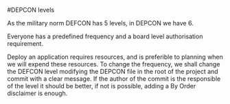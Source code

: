 #DEPCON levels

As the military norm DEFCON has 5 levels, in DEPCON we have 6.

Everyone has a predefined frequency and a board level authorisation requirement.

Deploy an application requires resources, and is preferible to planning when we will expend these resources. To change the frequency, we shall change the DEFCON level modifying the DEPCON file in the root of the project and commit with a clear message. If the author of the commit is the responsible of the level it should be better, if not is possible, adding a By Order disclaimer is enough.

